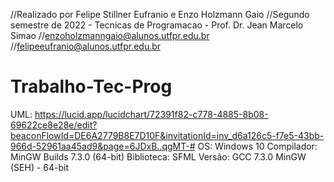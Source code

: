 //Realizado por Felipe Stillner Eufranio e Enzo Holzmann Gaio
//Segundo semestre de 2022 - Tecnicas de Programacao - Prof. Dr. Jean Marcelo Simao
//enzoholzmanngaio@alunos.utfpr.edu.br
//felipeeufranio@alunos.utfpr.edu.br
# Trabalho-Tec-Prog
UML: https://lucid.app/lucidchart/72391f82-c778-4885-8b08-69622ce8e28e/edit?beaconFlowId=DE6A2779B8E7D10F&invitationId=inv_d6a126c5-f7e5-43bb-966d-52961aa45ad9&page=6JDxB..qgMT-#
OS:
Windows 10 
Compilador:
MinGW Builds 7.3.0 (64-bit)
Biblioteca:
SFML
Versão:
GCC 7.3.0 MinGW (SEH) - 64-bit
